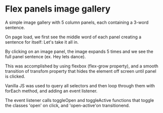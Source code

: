 # Flex panels image gallery
 
A simple image gallery with 5 column panels, each containing a 3-word sentence.

On page load, we first see the middle word of each panel creating a sentence for itself: Let's take it all in.

By clicking on an image panel, the image expands 5 times and we see the full panel sentence (ex. Hey lets dance).

This was accomplished by using flexbox (flex-grow property), and a smooth transition of transfom property that hides the element off screen until panel is clicked.

Vanilla JS was used to query all selectors and then loop through them with forEach method, and adding an event listener.

The event listener calls toggleOpen and toggleActive functions that toggle the classes 'open' on click, and 'open-active'on transitionend.